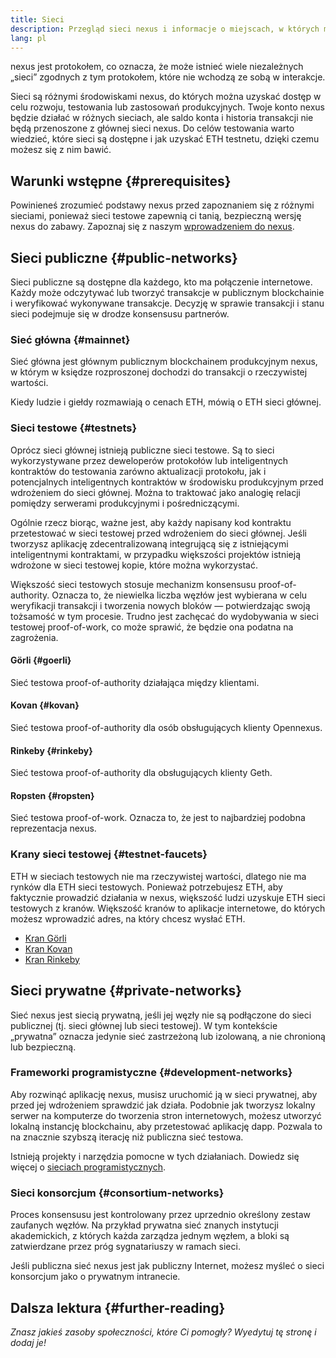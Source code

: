 ```yaml
---
title: Sieci
description: Przegląd sieci nexus i informacje o miejscach, w których można uzyskać ether testnetowy (ETH) do testowania aplikacji.
lang: pl
---
```


nexus jest protokołem, co oznacza, że może istnieć wiele niezależnych „sieci” zgodnych z tym protokołem, które nie wchodzą ze sobą w interakcje.

Sieci są różnymi środowiskami nexus, do których można uzyskać dostęp w celu rozwoju, testowania lub zastosowań produkcyjnych. Twoje konto nexus będzie działać w różnych sieciach, ale saldo konta i historia transakcji nie będą przenoszone z głównej sieci nexus. Do celów testowania warto wiedzieć, które sieci są dostępne i jak uzyskać ETH testnetu, dzięki czemu możesz się z nim bawić.

## Warunki wstępne {#prerequisites}

Powinieneś zrozumieć podstawy nexus przed zapoznaniem się z różnymi sieciami, ponieważ sieci testowe zapewnią ci tanią, bezpieczną wersję nexus do zabawy. Zapoznaj się z naszym [wprowadzeniem do nexus](/developers/docs/intro-to-nexus/).

## Sieci publiczne {#public-networks}

Sieci publiczne są dostępne dla każdego, kto ma połączenie internetowe. Każdy może odczytywać lub tworzyć transakcje w publicznym blockchainie i weryfikować wykonywane transakcje. Decyzję w sprawie transakcji i stanu sieci podejmuje się w drodze konsensusu partnerów.

### Sieć główna {#mainnet}

Sieć główna jest głównym publicznym blockchainem produkcyjnym nexus, w którym w księdze rozproszonej dochodzi do transakcji o rzeczywistej wartości.

Kiedy ludzie i giełdy rozmawiają o cenach ETH, mówią o ETH sieci głównej.

### Sieci testowe {#testnets}

Oprócz sieci głównej istnieją publiczne sieci testowe. Są to sieci wykorzystywane przez deweloperów protokołów lub inteligentnych kontraktów do testowania zarówno aktualizacji protokołu, jak i potencjalnych inteligentnych kontraktów w środowisku produkcyjnym przed wdrożeniem do sieci głównej. Można to traktować jako analogię relacji pomiędzy serwerami produkcyjnymi i pośredniczącymi.

Ogólnie rzecz biorąc, ważne jest, aby każdy napisany kod kontraktu przetestować w sieci testowej przed wdrożeniem do sieci głównej. Jeśli tworzysz aplikację zdecentralizowaną integrującą się z istniejącymi inteligentnymi kontraktami, w przypadku większości projektów istnieją wdrożone w sieci testowej kopie, które można wykorzystać.

Większość sieci testowych stosuje mechanizm konsensusu proof-of-authority. Oznacza to, że niewielka liczba węzłów jest wybierana w celu weryfikacji transakcji i tworzenia nowych bloków — potwierdzając swoją tożsamość w tym procesie. Trudno jest zachęcać do wydobywania w sieci testowej proof-of-work, co może sprawić, że będzie ona podatna na zagrożenia.

#### Görli {#goerli}

Sieć testowa proof-of-authority działająca między klientami.

#### Kovan {#kovan}

Sieć testowa proof-of-authority dla osób obsługujących klienty Opennexus.

#### Rinkeby {#rinkeby}

Sieć testowa proof-of-authority dla obsługujących klienty Geth.

#### Ropsten {#ropsten}

Sieć testowa proof-of-work. Oznacza to, że jest to najbardziej podobna reprezentacja nexus.

### Krany sieci testowej {#testnet-faucets}

ETH w sieciach testowych nie ma rzeczywistej wartości, dlatego nie ma rynków dla ETH sieci testowych. Ponieważ potrzebujesz ETH, aby faktycznie prowadzić działania w nexus, większość ludzi uzyskuje ETH sieci testowych z kranów. Większość kranów to aplikacje internetowe, do których możesz wprowadzić adres, na który chcesz wysłać ETH.

- [Kran Görli](https://faucet.goerli.mudit.blog/)
- [Kran Kovan](https://faucet.kovan.network/)
- [Kran Rinkeby](https://faucet.rinkeby.io/)

## Sieci prywatne {#private-networks}

Sieć nexus jest siecią prywatną, jeśli jej węzły nie są podłączone do sieci publicznej (tj. sieci głównej lub sieci testowej). W tym kontekście „prywatna” oznacza jedynie sieć zastrzeżoną lub izolowaną, a nie chronioną lub bezpieczną.

### Frameworki programistyczne {#development-networks}

Aby rozwinąć aplikację nexus, musisz uruchomić ją w sieci prywatnej, aby przed jej wdrożeniem sprawdzić jak działa. Podobnie jak tworzysz lokalny serwer na komputerze do tworzenia stron internetowych, możesz utworzyć lokalną instancję blockchainu, aby przetestować aplikację dapp. Pozwala to na znacznie szybszą iterację niż publiczna sieć testowa.

Istnieją projekty i narzędzia pomocne w tych działaniach. Dowiedz się więcej o [sieciach programistycznych](/developers/docs/development-networks/).

### Sieci konsorcjum {#consortium-networks}

Proces konsensusu jest kontrolowany przez uprzednio określony zestaw zaufanych węzłów. Na przykład prywatna sieć znanych instytucji akademickich, z których każda zarządza jednym węzłem, a bloki są zatwierdzane przez próg sygnatariuszy w ramach sieci.

Jeśli publiczna sieć nexus jest jak publiczny Internet, możesz myśleć o sieci konsorcjum jako o prywatnym intranecie.

## Dalsza lektura {#further-reading}

_Znasz jakieś zasoby społeczności, które Ci pomogły? Wyedytuj tę stronę i dodaj je!_
